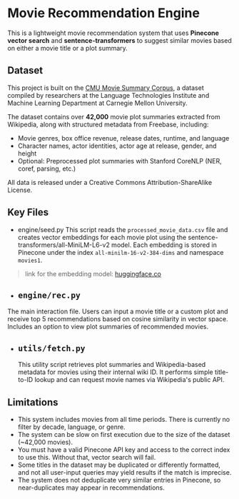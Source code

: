 # Movie Recommendation Engine

This is a lightweight movie recommendation system that uses **Pinecone vector search** and **sentence-transformers** to suggest similar movies based on either a movie title or a plot summary.

## Dataset

This project is built on the [CMU Movie Summary Corpus](https://www.cs.cmu.edu/~ark/personas/), a dataset compiled by researchers at the Language Technologies Institute and Machine Learning Department at Carnegie Mellon University.

The dataset contains over **42,000** movie plot summaries extracted from Wikipedia, along with structured metadata from Freebase, including:

- Movie genres, box office revenue, release dates, runtime, and language
- Character names, actor identities, actor age at release, gender, and height
- Optional: Preprocessed plot summaries with Stanford CoreNLP (NER, coref, parsing, etc.)

All data is released under a Creative Commons Attribution-ShareAlike License.

## Key Files

- engine/seed.py
This script reads the `processed_movie_data.csv` file and creates vector embeddings for each movie plot using the sentence-transformers/all-MiniLM-L6-v2 model. Each embedding is stored in Pinecone under the index `all-minilm-16-v2-384-dims` and namespace `movies1`.
> link for the embedding model: [huggingface.co](https://huggingface.co/sentence-transformers/all-MiniLM-L6-v2)

- ## `engine/rec.py`
The main interaction file. Users can input a movie title or a custom plot and receive top 5 recommendations based on cosine similarity in vector space. Includes an option to view plot summaries of recommended movies.

- ## `utils/fetch.py`
  This utility script retrieves plot summaries and Wikipedia-based metadata for movies using their internal wiki ID. It performs simple title-to-ID lookup and can request movie names    via Wikipedia's public API.

## Limitations

- This system includes movies from all time periods. There is currently no filter by decade, language, or genre.
- The system can be slow on first execution due to the size of the dataset (~42,000 movies).
- You must have a valid Pinecone API key and access to the correct index to use this. Without that, vector search will fail.
- Some titles in the dataset may be duplicated or differently formatted, and not all user-input queries may yield results if the match is imprecise.
- The system does not deduplicate very similar entries in Pinecone, so near-duplicates may appear in recommendations.
